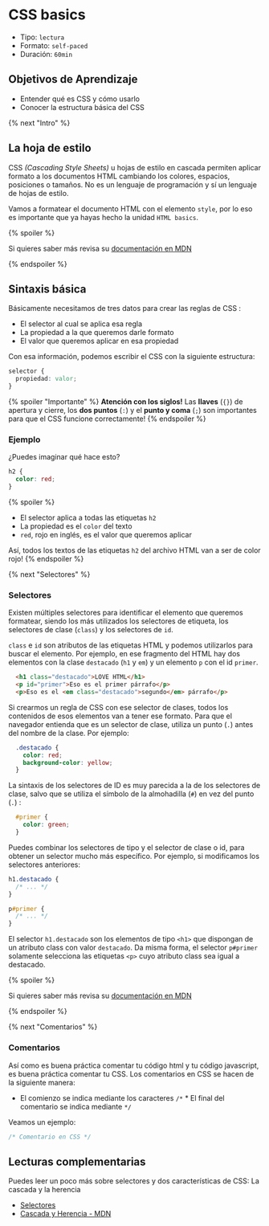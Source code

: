 # CSS basics

- Tipo: `lectura`
- Formato: `self-paced`
- Duración: `60min`

## Objetivos de Aprendizaje

- Entender qué es CSS y cómo usarlo
- Conocer la estructura básica del CSS

{% next "Intro" %}

## La hoja de estilo

CSS _(Cascading Style Sheets)_ u hojas de estilo en cascada permiten aplicar
formato a los documentos HTML cambiando los colores, espacios, posiciones o tamaños.
No es un lenguaje de programación y sí un lenguaje de hojas de estilo.

Vamos a formatear el documento HTML con el elemento `style`, por lo eso es importante
que ya hayas hecho la unidad `HTML basics`.

{% spoiler %}

Si quieres saber más revisa su [documentación en MDN](https://developer.mozilla.org/es/docs/Web/CSS)

{% endspoiler %}

## Sintaxis básica

Básicamente necesitamos de tres datos para crear las reglas de CSS :

- El selector al cual se aplica esa regla
- La propiedad a la que queremos darle formato
- El valor que queremos aplicar en esa propiedad

Con esa información, podemos escribir el CSS con la siguiente estructura:

```css
selector {
  propiedad: valor;
}
```

{% spoiler "Importante" %}
**Atención con los siglos!**
Las **llaves** (`{}`) de apertura y cierre, los **dos puntos** (`:`) y
el **punto y coma** (`;`) son importantes para que el CSS funcione correctamente!
{% endspoiler %}

### Ejemplo

¿Puedes imaginar qué hace esto?

```css
h2 {
  color: red;
}
```

{% spoiler %}

- El selector aplica a todas las etiquetas `h2`
- La propiedad es el `color` del texto
- `red`, rojo en inglés, es el valor que queremos aplicar

Así, todos los textos de las etiquetas `h2` del archivo HTML van a ser de color rojo!
{% endspoiler %}

{% next "Selectores" %}

### Selectores

Existen múltiples selectores para identificar el elemento que queremos formatear,
siendo los más utilizados los selectores de etiqueta, los selectores de clase
(`class`) y los selectores de `id`.

`class` e `id` son atributos de las etiquetas HTML y podemos utilizarlos para
buscar el elemento. Por ejemplo, en ese fragmento del HTML hay dos elementos con
la clase `destacado` (`h1` y `em`) y un elemento `p` con el id `primer`.

```html
  <h1 class="destacado">LOVE HTML</h1>
  <p id="primer">Eso es el primer párrafo</p>
  <p>Eso es el <em class="destacado">segundo</em> párrafo</p>
```

Si crearmos un regla de CSS con ese selector de clases, todos los contenidos de
esos elementos van a tener ese formato. Para que el navegador entienda que es
un selector de clase, utiliza un punto (`.`) antes del nombre de la clase.
Por ejemplo:

```css
  .destacado {
    color: red;
    background-color: yellow;
  }
```

La sintaxis de los selectores de ID es muy parecida a la de los selectores de clase,
salvo que se utiliza el símbolo de la almohadilla (`#`) en vez del punto (`.`) :

```css
  #primer {
    color: green;
  }
```

Puedes combinar los selectores de tipo y el selector de clase o id,
para obtener un selector mucho más específico. Por ejemplo, si modificamos
los selectores anteriores:

```css
h1.destacado {
  /* ... */
}

p#primer {
  /* ... */
}
```

El selector `h1.destacado` son los elementos de tipo `<h1>` que dispongan de
un atributo class con valor `destacado`. Da misma forma, el selector `p#primer`
solamente selecciona las etiquetas `<p>` cuyo atributo class sea igual a destacado.

{% spoiler %}

Si quieres saber más revisa su
[documentación en MDN](https://developer.mozilla.org/es/docs/Learn/CSS/Building_blocks/Selectors/Type_Class_and_ID_Selectors)

{% endspoiler %}

{% next "Comentarios" %}

### Comentarios

Así como es buena práctica comentar tu código html y tu código javascript, es buena
práctica comentar tu CSS. Los comentarios en CSS se hacen de la siguiente manera:

- El comienzo se indica mediante los caracteres `/*` * El final del comentario
  se indica mediante `*/`

Veamos un ejemplo:

```css
/* Comentario en CSS */
```

## Lecturas complementarias

Puedes leer un poco más sobre selectores y dos características de CSS:
La cascada y la herencia

- [Selectores](https://developer.mozilla.org/es/docs/Web/CSS/CSS_Selectors)
- [Cascada y Herencia - MDN](https://developer.mozilla.org/es/docs/Learn/CSS/Introduction_to_CSS/Cascada_y_herencia)
